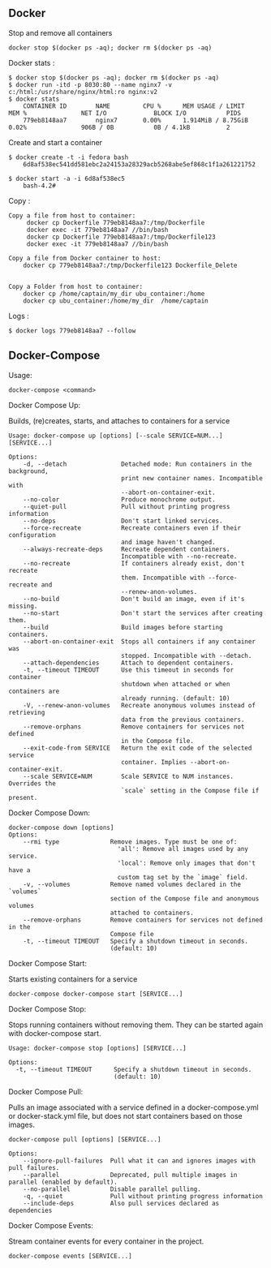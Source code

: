 ## Docker
Stop and remove all containers

    docker stop $(docker ps -aq); docker rm $(docker ps -aq)

Docker stats	:	

	$ docker stop $(docker ps -aq); docker rm $(docker ps -aq)
	$ docker run -itd -p 8030:80 --name nginx7 -v c:/html:/usr/share/nginx/html:ro nginx:v2
	$ docker stats
		CONTAINER ID        NAME         CPU %      MEM USAGE / LIMIT       MEM %               NET I/O             BLOCK I/O           PIDS
		779eb8148aa7        nginx7       0.00%      1.914MiB / 8.75GiB      0.02%               906B / 0B           0B / 4.1kB          2



Create and start a container

	$ docker create -t -i fedora bash
		6d8af538ec541dd581ebc2a24153a28329acb5268abe5ef868c1f1a261221752

	$ docker start -a -i 6d8af538ec5
		bash-4.2#

		
Copy	:

	Copy a file from host to container:
		 docker cp Dockerfile 779eb8148aa7:/tmp/Dockerfile
		 docker exec -it 779eb8148aa7 //bin/bash
		 docker cp Dockerfile 779eb8148aa7:/tmp/Dockerfile123
		 docker exec -it 779eb8148aa7 //bin/bash
	 
	Copy a file from Docker container to host:
		docker cp 779eb8148aa7:/tmp/Dockerfile123 Dockerfile_Delete
 
 
	Copy a Folder from host to container:
		docker cp /home/captain/my_dir ubu_container:/home
		docker cp ubu_container:/home/my_dir  /home/captain
 
 
Logs	:

	$ docker logs 779eb8148aa7 --follow
	

## Docker-Compose

Usage:

```
docker-compose <command>
```

Docker Compose Up:

Builds, (re)creates, starts, and attaches to containers for a service

```
Usage: docker-compose up [options] [--scale SERVICE=NUM...] [SERVICE...]

Options:
    -d, --detach               Detached mode: Run containers in the background,
                               print new container names. Incompatible with
                               --abort-on-container-exit.
    --no-color                 Produce monochrome output.
    --quiet-pull               Pull without printing progress information
    --no-deps                  Don't start linked services.
    --force-recreate           Recreate containers even if their configuration
                               and image haven't changed.
    --always-recreate-deps     Recreate dependent containers.
                               Incompatible with --no-recreate.
    --no-recreate              If containers already exist, don't recreate
                               them. Incompatible with --force-recreate and 
                               --renew-anon-volumes.
    --no-build                 Don't build an image, even if it's missing.
    --no-start                 Don't start the services after creating them.
    --build                    Build images before starting containers.
    --abort-on-container-exit  Stops all containers if any container was
                               stopped. Incompatible with --detach.
    --attach-dependencies      Attach to dependent containers.
    -t, --timeout TIMEOUT      Use this timeout in seconds for container
                               shutdown when attached or when containers are
                               already running. (default: 10)
    -V, --renew-anon-volumes   Recreate anonymous volumes instead of retrieving
                               data from the previous containers.
    --remove-orphans           Remove containers for services not defined
                               in the Compose file.
    --exit-code-from SERVICE   Return the exit code of the selected service
                               container. Implies --abort-on-container-exit.
    --scale SERVICE=NUM        Scale SERVICE to NUM instances. Overrides the
                               `scale` setting in the Compose file if present.
```

Docker Compose Down:

```
docker-compose down [options]
Options:
    --rmi type              Remove images. Type must be one of:
                              'all': Remove all images used by any service.
                              'local': Remove only images that don't have a
                              custom tag set by the `image` field.
    -v, --volumes           Remove named volumes declared in the `volumes`
                            section of the Compose file and anonymous volumes
                            attached to containers.
    --remove-orphans        Remove containers for services not defined in the
                            Compose file
    -t, --timeout TIMEOUT   Specify a shutdown timeout in seconds.
                            (default: 10)
```

Docker Compose Start:

Starts existing containers for a service

```
docker-compose docker-compose start [SERVICE...]
```

Docker Compose Stop:

Stops running containers without removing them. They can be started again with docker-compose start.

```
Usage: docker-compose stop [options] [SERVICE...]

Options:
  -t, --timeout TIMEOUT      Specify a shutdown timeout in seconds.
                             (default: 10)
```

Docker Compose Pull:

Pulls an image associated with a service defined in a docker-compose.yml or docker-stack.yml file, but does not start containers based on those images.

```
docker-compose pull [options] [SERVICE...]

Options:
    --ignore-pull-failures  Pull what it can and ignores images with pull failures.
    --parallel              Deprecated, pull multiple images in parallel (enabled by default).
    --no-parallel           Disable parallel pulling.
    -q, --quiet             Pull without printing progress information
    --include-deps          Also pull services declared as dependencies
```

Docker Compose Events:

Stream container events for every container in the project.

```
docker-compose events [SERVICE...]
```
